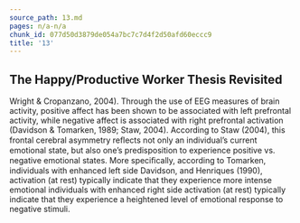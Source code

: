 ```yaml
---
source_path: 13.md
pages: n/a-n/a
chunk_id: 077d50d3879de054a7bc7c7d4f2d50afd60eccc9
title: '13'
---
```

## The Happy/Productive Worker Thesis Revisited

Wright & Cropanzano, 2004). Through the use of EEG measures of brain activity, positive affect has been shown to be associated with left prefrontal activity, while negative affect is associated with right prefrontal activation (Davidson & Tomarken, 1989; Staw, 2004). According to Staw (2004), this frontal cerebral asymmetry reﬂects not only an individual’s current emotional state, but also one’s predisposition to experience positive vs. negative emotional states. More speciﬁcally, according to Tomarken, individuals with enhanced left side Davidson, and Henriques (1990), activation (at rest) typically indicate that they experience more intense emotional individuals with enhanced right side activation (at rest) typically indicate that they experience a heightened level of emotional response to negative stimuli.
